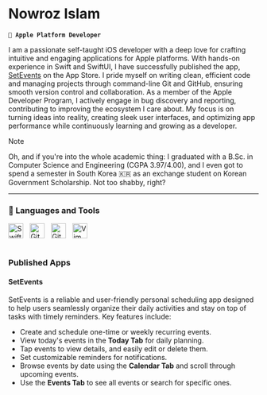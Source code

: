 # Nowroz Islam 

**` Apple Platform Developer`**

I am a passionate self-taught iOS developer with a deep love for crafting intuitive and engaging applications for Apple platforms. With hands-on experience in Swift and SwiftUI, I have successfully published the app, [SetEvents](https://apple.co/4d930mo) on the App Store. I pride myself on writing clean, efficient code and managing projects through command-line Git and GitHub, ensuring smooth version control and collaboration. As a member of the Apple Developer Program, I actively engage in bug discovery and reporting, contributing to improving the ecosystem I care about. My focus is on turning ideas into reality, creating sleek user interfaces, and optimizing app performance while continuously learning and growing as a developer.

> [!NOTE]
> Oh, and if you're into the whole academic thing: I graduated with a B.Sc. in Computer Science and Engineering (CGPA 3.97/4.00), and I even got to spend a semester in South Korea 🇰🇷 as an exchange student on Korean Government Scholarship. Not too shabby, right?

---

### 🧰 Languages and Tools

<img align="left" alt="Swift" width="30px" style="padding-right:10px;" src="https://cdn.jsdelivr.net/gh/devicons/devicon@latest/icons/swift/swift-original.svg"/>
<img align="left" alt="Git" width="30px" style="padding-right:10px;" src="https://cdn.jsdelivr.net/gh/devicons/devicon@latest/icons/git/git-original.svg"/>
<img align="left" alt="GitHub" width="30px" style="padding-right:10px;" src="https://cdn.jsdelivr.net/gh/devicons/devicon@latest/icons/github/github-original.svg"/>
<img align="" alt="Vim" width="30px" style="padding-right:10px;" src="https://cdn.jsdelivr.net/gh/devicons/devicon@latest/icons/vim/vim-original.svg" />

#

### Published Apps
#### SetEvents
SetEvents is a reliable and user-friendly personal scheduling app designed to help users seamlessly organize their daily activities and stay on top of tasks with timely reminders. Key features include:

- Create and schedule one-time or weekly recurring events.
- View today's events in the **Today Tab** for daily planning.
- Tap events to view details, and easily edit or delete them.
- Set customizable reminders for notifications.
- Browse events by date using the **Calendar Tab** and scroll through upcoming events.
- Use the **Events Tab** to see all events or search for specific ones.
